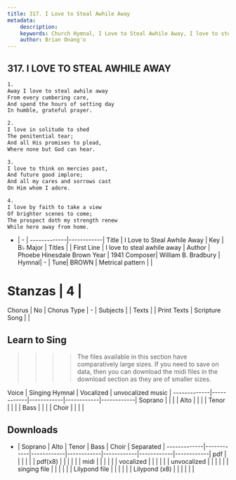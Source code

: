 ```yaml
---
title: 317. I Love to Steal Awhile Away
metadata:
    description: 
    keywords: Church Hymnal, I Love to Steal Awhile Away, I love to steal awhile away, 
    author: Brian Onang'o
---
```



## 317. I LOVE TO STEAL AWHILE AWAY

```txt
1.
Away I love to steal awhile away 
From every cumbering care, 
And spend the hours of setting day 
In humble, grateful prayer. 

2.
I love in solitude to shed 
The penitential tear; 
And all His promises to plead, 
Where none but God can hear. 

3.
I love to think on mercies past, 
And future good implore; 
And all my cares and sorrows cast 
On Him whom I adore. 

4.
I love by faith to take a view 
Of brighter scenes to come; 
The prospect doth my strength renew 
While here away from home.
```

- |   -  |
-------------|------------|
Title | I Love to Steal Awhile Away |
Key | B♭ Major |
Titles |  |
First Line | I love to steal awhile away |
Author | Phoebe Hinesdale Brown
Year | 1941
Composer| William B. Bradbury  |
Hymnal|  - |
Tune| BROWN |
Metrical pattern | |
# Stanzas | 4 |
Chorus | No |
Chorus Type | - |
Subjects |  |
Texts |  |
Print Texts | 
Scripture Song |  |
  
## Learn to Sing

>>>> The files available in this section have comparatively large sizes. If you need to save on data, then you can download the midi files in the download section as they are of smaller sizes.

Voice |  Singing Hymnal | Vocalized | unvocalized music |
-------------|------------|------------|------------|------------|
Soprano | | | |
Alto | | | |
Tenor | | | |
Bass | | | |
Choir | | | |

## Downloads

- |  Soprano | Alto | Tenor | Bass | Choir | Separated |
-------------|------------|------------|------------|------------|------------|------------|
pdf | | | | | |
pdf(x8) | | | | | |
midi | | | | | |
vocalized | | | | | |
unvocalized | | | | | |
singing file | | | | | |
Lilypond file | | | | | |
Lilypond (x8) | | | | | |
  